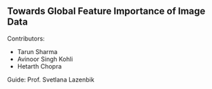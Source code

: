 ## Towards Global Feature Importance of Image Data

Contributors:
- Tarun Sharma
- Avinoor Singh Kohli
- Hetarth Chopra

Guide: Prof. Svetlana Lazenbik